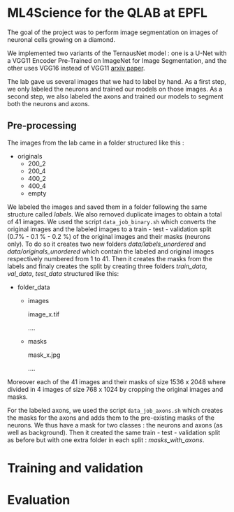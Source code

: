 # ML4Science for the QLAB at EPFL

The goal of the project was to perform image segmentation on images of neuronal cells growing on a diamond.

We implemented two variants of the TernausNet model : one is a U-Net with a VGG11 Encoder Pre-Trained on ImageNet for Image Segmentation, and the other uses VGG16 instead of VGG11 [arxiv paper](https://arxiv.org/abs/1801.05746).

The lab gave us several images that we had to label by hand. As a first step, we only labeled the neurons and trained our models on those images. As a second step, we also labeled the axons and trained our models to segment both the neurons and axons.

## Pre-processing

The images from the lab came in a folder structured like this : 

- originals
  - 200_2
  - 200_4
  - 400_2
  - 400_4
  - empty

We labeled the images and saved them in a folder following the same structure called *labels*. We also removed duplicate images to obtain a total of 41 images.
We used the script `data_job_binary.sh` which converts the original images and the labeled images to a train - test - validation split (0.7% - 0.1 % - 0.2 %) of the original images and their masks (neurons only).
To do so it creates two new folders *data/labels_unordered* and *data/originals_unordered* which contain the labeled and original images respectively numbered from 1 to 41. Then it creates the masks from the labels and finaly creates the split by creating three folders *train_data*, *val_data*, *test_data* structured like this:

- folder_data
  - images
  
     image_x.tif
     
     ....
  - masks
  
     mask_x.jpg
     
     ....
 
Moreover each of the 41 images and their masks of size 1536 x 2048 where divided in 4 images of size 768 x 1024 by cropping the original images and masks.

For the labeled axons, we used the script `data_job_axons.sh` which creates the masks for the axons and adds them to the pre-existing masks of the neurons. We thus have a mask for two classes : the neurons and axons (as well as background). Then it created the same train - test - validation split as before but with one extra folder in each split : *masks_with_axons*.

# Training and validation


# Evaluation
